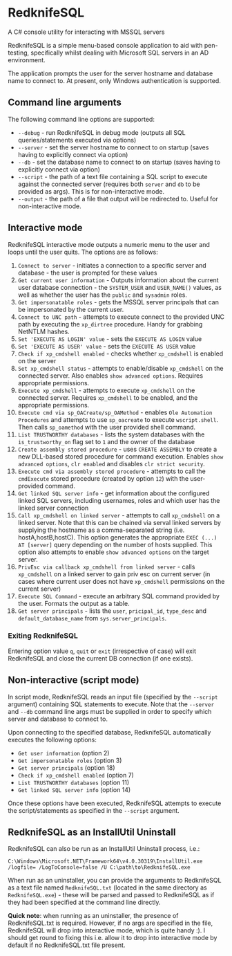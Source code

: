 # RedknifeSQL

A C# console utility for interacting with MSSQL servers

RedknifeSQL is a simple menu-based console application to aid with pen-testing, specifically whilst dealing with Microsoft SQL servers in an AD environment.

The application prompts the user for the server hostname and database name to connect to. At present, only Windows authentication is supported.

## Command line arguments

The following command line options are supported:

- `--debug` - run RedknifeSQL in debug mode (outputs all SQL queries/statements executed via options)
- `--server` - set the server hostname to connect to on startup (saves having to explicitly connect via option)
- `--db` - set the database name to connect to on startup (saves having to explicitly connect via option)
- `--script` - the path of a text file containing a SQL script to execute against the connected server (requires both `server` and `db` to be provided as args). This is for non-interactive mode.
- `--output` - the path of a file that output will be redirected to. Useful for non-interactive mode.

## Interactive mode

RedknifeSQL interactive mode outputs a numeric menu to the user and loops until the user quits. The options are as follows:

1. `Connect to server` - initiates a connection to a specific server and database - the user is prompted for these values
2. `Get current user information` - Outputs information about the current user database connection - the `SYSTEM_USER` and `USER_NAME()` values, as well as whether the user has the `public` and `sysadmin` roles.
3. `Get impersonatable roles` - gets the MSSQL server principals that can be impersonated by the current user.
4. `Connect to UNC path` - attempts to execute connect to the provided UNC path by executing the `xp_dirtree` procedure. Handy for grabbing NetNTLM hashes.
5. `Set 'EXECUTE AS LOGIN' value` - sets the `EXECUTE AS LOGIN` value
6. `Set 'EXECUTE AS USER' value` - sets the `EXECUTE AS USER` value
7. `Check if xp_cmdshell enabled` - checks whether `xp_cmdshell` is enabled on the server
8. `Set xp_cmdshell status` - attempts to enable/disable `xp_cmdshell` on the connected server. Also enables `show advanced options`. Requires appropriate permissions.
9. `Execute xp_cmdshell` - attempts to execute `xp_cmdshell` on the connected server. Requires `xp_cmdshell` to be enabled, and the appropriate permissions.
10. `Execute cmd via sp_OACreate/sp_OAMethod` - enables `Ole Automation Procedures` and attempts to use `sp_oacreate` to execute `wscript.shell`. Then calls `sp_oamethod` with the user provided shell command.
11. `List TRUSTWORTHY databases` - lists the system databases with the `is_trustworthy_on` flag set to `1` and the owner of the database
12. `Create assembly stored procedure` - uses `CREATE ASSEMBLY` to create a new DLL-based stored procedure for command execution. Enables `show advanced options`, `clr enabled` and disables `clr strict security`.
13. `Execute cmd via assembly stored procedure` - attempts to call the `cmdExecute` stored procedure (created by option `12`) with the user-provided command.
14. `Get linked SQL server info` - get information about the configured linked SQL servers, including usernames, roles and which user has the linked server connection
15. `Call xp_cmdshell on linked server` - attempts to call `xp_cmdshell` on a linked server. Note that this can be chained via serval linked servers by supplying the hostname as a comma-separated string (i.e. hostA,hostB,hostC). This option generates the appropriate `EXEC (...) AT [server]` query depending on the number of hosts supplied. This option also attempts to enable `show advanced options` on the target server.
16. `PrivEsc via callback xp_cmdshell from linked server` - calls `xp_cmdshell` on a linked server to gain priv esc on current server (in cases where current user does not have `xp_cmdshell` permissions on the current server)
17. `Execute SQL Command` - execute an arbitrary SQL command provided by the user. Formats the output as a table.
18. `Get server principals` - lists the `user`, `pricipal_id`, `type_desc` and `default_database_name` from `sys.server_principals`.

### Exiting RedknifeSQL

Entering option value `q`, `quit` or `exit` (irrespective of case) will exit RedknifeSQL and close the current DB connection (if one exists).

## Non-interactive (script mode)

In script mode, RedknifeSQL reads an input file (specified by the `--script` argument) containing SQL statements to execute. Note that the `--server` and `--db` command line args must be supplied in order to specify which server and database to connect to.

Upon connecting to the specified database, RedknifeSQL automatically executes the following options:

- `Get user information` (option 2)
- `Get impersonatable roles` (option 3)
- `Get server principals` (option 18)
- `Check if xp_cmdshell enabled` (option 7)
- `List TRUSTWORTHY databases` (option 11)
- `Get linked SQL server info` (option 14)

Once these options have been executed, RedknifeSQL attempts to execute the script/statements as specified in the `--script` argument. 

## RedknifeSQL as an InstallUtil Uninstall

RedknifeSQL can also be run as an InstallUtil Uninstall process, i.e.:

```
C:\Windows\Microsoft.NET\Framework64\v4.0.30319\InstallUtil.exe /logfile= /LogToConsole=false /U C:\path\to\RedknifeSQL.exe
```

When run as an uninstaller, you can provide the arguments to RedknifeSQL as a text file named `RedknifeSQL.txt` (located in the same directory as `RedknifeSQL.exe`) - these will be parsed and passed to RedknifeSQL as if they had been specified at the command line directly.

**Quick note**: when running as an uninstaller, the presence of RedknifeSQL.txt is required. However, if no args are specified in the file, RedknifeSQL will drop into interactive mode, which is quite handy :). I should get round to fixing this i.e. allow it to drop into interactive mode by default if no RedknifeSQL.txt file present.

